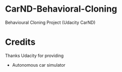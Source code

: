 # CarND-Behavioral-Cloning
Behavioural Cloning Project (Udacity CarND)

# Credits

Thanks Udacity for providing
* Autonomous car simulator
